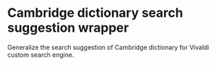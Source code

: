 # Cambridge dictionary search suggestion wrapper
Generalize the search suggestion of Cambridge dictionary for Vivaldi custom search engine.